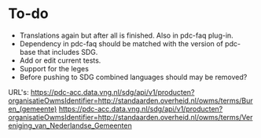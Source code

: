 # To-do

- Translations again but after all is finished. Also in pdc-faq plug-in.
- Dependency in pdc-faq should be matched with the version of pdc-base that includes SDG.
- Add or edit current tests.
- Support for the leges
- Before pushing to SDG combined languages should may be removed?

URL's:
https://pdc-acc.data.vng.nl/sdg/api/v1/producten?organisatieOwmsIdentifier=http://standaarden.overheid.nl/owms/terms/Buren_(gemeente)
https://pdc-acc.data.vng.nl/sdg/api/v1/producten?organisatieOwmsIdentifier=http://standaarden.overheid.nl/owms/terms/Vereniging_van_Nederlandse_Gemeenten